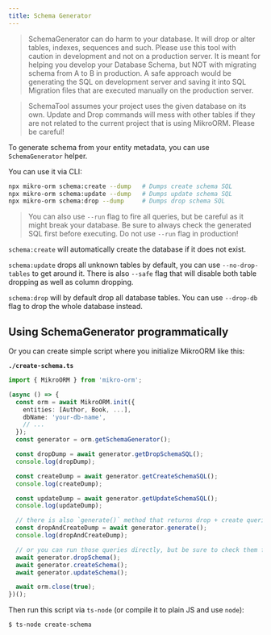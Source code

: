 ```yaml
---
title: Schema Generator
---
```


> SchemaGenerator can do harm to your database. It will drop or alter tables, indexes, 
> sequences and such. Please use this tool with caution in development and not on a 
> production server. It is meant for helping you develop your Database Schema, but NOT 
> with migrating schema from A to B in production. A safe approach would be generating 
> the SQL on development server and saving it into SQL Migration files that are executed 
> manually on the production server.

> SchemaTool assumes your project uses the given database on its own. Update and Drop 
> commands will mess with other tables if they are not related to the current project 
> that is using MikroORM. Please be careful!

To generate schema from your entity metadata, you can use `SchemaGenerator` helper. 

You can use it via CLI: 

```sh
npx mikro-orm schema:create --dump   # Dumps create schema SQL
npx mikro-orm schema:update --dump   # Dumps update schema SQL
npx mikro-orm schema:drop --dump     # Dumps drop schema SQL
```

> You can also use `--run` flag to fire all queries, but be careful as it might break your
> database. Be sure to always check the generated SQL first before executing. Do not use
> `--run` flag in production! 

`schema:create` will automatically create the database if it does not exist. 

`schema:update` drops all unknown tables by default, you can use `--no-drop-tables` 
to get around it. There is also `--safe` flag that will disable both table dropping as 
well as column dropping. 

`schema:drop` will by default drop all database tables. You can use `--drop-db` flag to drop
the whole database instead. 

## Using SchemaGenerator programmatically

Or you can create simple script where you initialize MikroORM like this:

**`./create-schema.ts`**

```typescript
import { MikroORM } from 'mikro-orm';

(async () => {
  const orm = await MikroORM.init({
    entities: [Author, Book, ...],
    dbName: 'your-db-name',
    // ...
  });
  const generator = orm.getSchemaGenerator();

  const dropDump = await generator.getDropSchemaSQL();
  console.log(dropDump);

  const createDump = await generator.getCreateSchemaSQL();
  console.log(createDump);

  const updateDump = await generator.getUpdateSchemaSQL();
  console.log(updateDump);

  // there is also `generate()` method that returns drop + create queries
  const dropAndCreateDump = await generator.generate();
  console.log(dropAndCreateDump);

  // or you can run those queries directly, but be sure to check them first!
  await generator.dropSchema();
  await generator.createSchema();
  await generator.updateSchema();

  await orm.close(true);
})();
```

Then run this script via `ts-node` (or compile it to plain JS and use `node`):

```sh
$ ts-node create-schema
```
